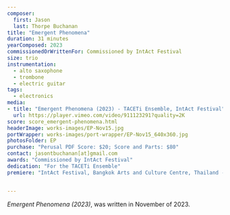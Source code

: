 ```yaml
---
composer:
  first: Jason
  last: Thorpe Buchanan
title: "Emergent Phenomena"
duration: 31 minutes
yearComposed: 2023
commissionedOrWrittenFor: Commissioned by IntAct Festival
size: trio
instrumentation:
  - alto saxophone
  - trombone
  - electric guitar
tags:
  - electronics
media:
- title: "Emergent Phenomena (2023) - TACETi Ensemble, IntAct Festival"
  url: https://player.vimeo.com/video/911123291?quality=2K
score: score_emergent-phenomena.html
headerImage: works-images/EP-Nov15.jpg
portWrapper: works-images/port-wrapper/EP-Nov15_640x360.jpg
photosFolder: EP
purchase: "Perusal PDF Score: $20; Score and Parts: $80"
contact: jasontbuchanan[at]gmail.com
awards: "Commissioned by IntAct Festival"
dedication: "For the TACETi Ensemble"
premiere: "IntAct Festival, Bangkok Arts and Culture Centre, Thailand - December 24, 2023"   


---
```

*Emergent Phenomena (2023)*, was written in November of 2023.

